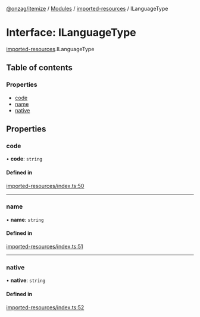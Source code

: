 [@onzag/itemize](../README.md) / [Modules](../modules.md) / [imported-resources](../modules/imported_resources.md) / ILanguageType

# Interface: ILanguageType

[imported-resources](../modules/imported_resources.md).ILanguageType

## Table of contents

### Properties

- [code](imported_resources.ILanguageType.md#code)
- [name](imported_resources.ILanguageType.md#name)
- [native](imported_resources.ILanguageType.md#native)

## Properties

### code

• **code**: `string`

#### Defined in

[imported-resources/index.ts:50](https://github.com/onzag/itemize/blob/a24376ed/imported-resources/index.ts#L50)

___

### name

• **name**: `string`

#### Defined in

[imported-resources/index.ts:51](https://github.com/onzag/itemize/blob/a24376ed/imported-resources/index.ts#L51)

___

### native

• **native**: `string`

#### Defined in

[imported-resources/index.ts:52](https://github.com/onzag/itemize/blob/a24376ed/imported-resources/index.ts#L52)

